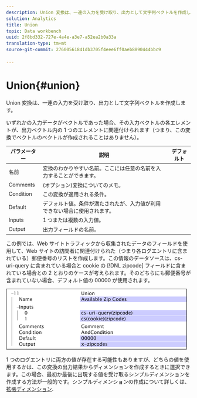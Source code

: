 ```yaml
---
description: Union 変換は、一連の入力を受け取り、出力として文字列ベクトルを作成します。
solution: Analytics
title: Union
topic: Data workbench
uuid: 2f8bd332-727e-4a4e-a3e7-a52ea2b0a33a
translation-type: tm+mt
source-git-commit: 27600561841db3705f4eee6ff0aeb8890444bbc9

---
```



# Union{#union}

Union 変換は、一連の入力を受け取り、出力として文字列ベクトルを作成します。

いずれかの入力データがベクトルであった場合、その入力ベクトルの各エレメントが、出力ベクトル内の 1 つのエレメントに関連付けられます（つまり、この変換でベクトルのベクトルが作成されることはありません）。

| パラメーター | 説明 | デフォルト |
|---|---|---|
| 名前 | 変換のわかりやすい名前。ここには任意の名前を入力することができます。 |  |
| Comments | (オプション)変換についてのメモ。 |  |
| Condition | この変換が適用される条件。 |  |
| Default | デフォルト値。条件が満たされたが、入力値が利用できない場合に使用されます。 |  |
| Inputs | 1 つまたは複数の入力値。 |  |
| Output | 出力フィールドの名前。 |  |

この例では、Web サイトトラフィックから収集されたデータのフィールドを使用して、Web サイトの訪問者に関連付けられた（つまり各ログエントリに含まれている）郵便番号のリストを作成します。この情報のデータソースは、cs-uri-query に含まれている場合と cookie の [!DNL zipcode] フィールドに含まれている場合との 2 とおりのケースが考えられます。そのどちらにも郵便番号が含まれていない場合、デフォルト値の 00000 が使用されます。

![](assets/cfg_TransformationType_Union.png)

1 つのログエントリに両方の値が存在する可能性もありますが、どちらの値を使用するかは、この変換の出力結果からディメンションを作成するときに選択できます。この場合、最初か最後に出現する値を受け取るシンプルディメンションを作成する方法が一般的です。シンプルディメンションの作成について詳しくは、 [拡張ディメンション](../../../../../home/c-dataset-const-proc/c-ex-dim/c-abt-ex-dim.md).
